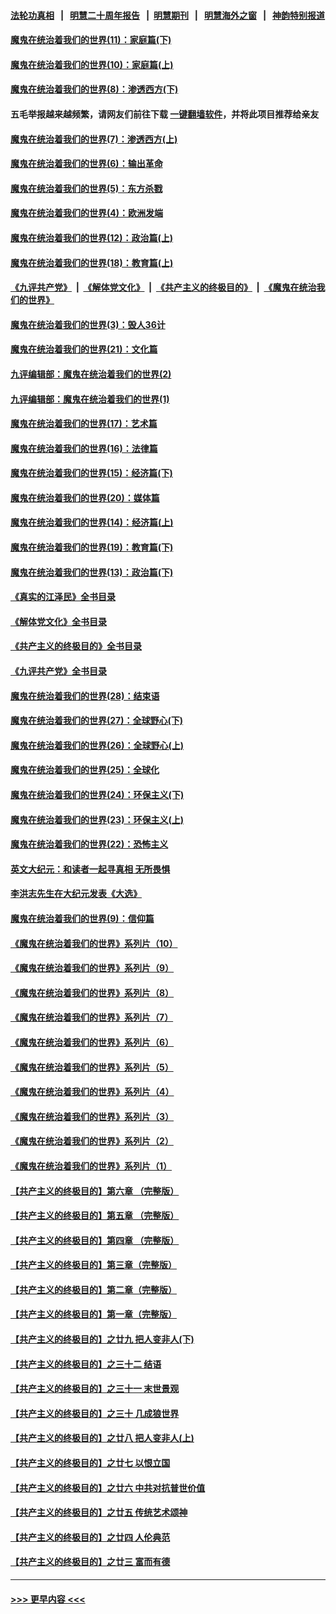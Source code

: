 #### [法轮功真相](https://github.com/gfw-breaker/truth/blob/master/README.md?t=0) &nbsp;&nbsp;|&nbsp;&nbsp; [明慧二十周年报告](https://github.com/gfw-breaker/mh-reports/blob/master/README.md?t=0) &nbsp;&nbsp;|&nbsp;&nbsp;[明慧期刊](https://github.com/gfw-breaker/mh-qikan) &nbsp;&nbsp;|&nbsp;&nbsp; [明慧海外之窗](https://github.com/gfw-breaker/mh-news/blob/master/README.md?t=0) &nbsp;&nbsp;|&nbsp;&nbsp; [神韵特别报道](https://github.com/gfw-breaker/mh-news/blob/master/shenyun.md?t=0)
#### [魔鬼在统治着我们的世界(11)：家庭篇(下)](../pages/nsc422/n10440961.md?t=01091243) 
#### [魔鬼在统治着我们的世界(10)：家庭篇(上)](../pages/nsc422/n10435448.md?t=01091243) 
#### [魔鬼在统治着我们的世界(8)：渗透西方(下)](../pages/nsc422/n10429603.md?t=01091243) 
#### 五毛举报越来越频繁，请网友们前往下载 [一键翻墙软件](https://github.com/gfw-breaker/ssr-accounts)，并将此项目推荐给亲友
#### [魔鬼在统治着我们的世界(7)：渗透西方(上)](../pages/nsc422/n10426013.md?t=01091243) 
#### [魔鬼在统治着我们的世界(6)：输出革命](../pages/nsc422/n10421536.md?t=01091243) 
#### [魔鬼在统治着我们的世界(5)：东方杀戮](../pages/nsc422/n10417707.md?t=01091243) 
#### [魔鬼在统治着我们的世界(4)：欧洲发端](../pages/nsc422/n10414890.md?t=01091243) 
#### [魔鬼在统治着我们的世界(12)：政治篇(上)](../pages/nsc422/n10444576.md?t=01091243) 
#### [魔鬼在统治着我们的世界(18)：教育篇(上)](../pages/nsc422/n10526970.md?t=01091243) 
#### [《九评共产党》](https://github.com/begood0513/9ping.md/blob/master/README.md) &nbsp;|&nbsp; [《解体党文化》](../../../../jtdwh.md/blob/master/README.md)  &nbsp;|&nbsp; [《共产主义的终极目的》](../../../../gczydzjmd.md/blob/master/README.md) &nbsp;|&nbsp; [《魔鬼在统治我们的世界》](../../../../mgztzwmdsj.md/blob/master/README.md) 
#### [魔鬼在统治着我们的世界(3)：毁人36计](../pages/nsc422/n10411583.md?t=01091243) 
#### [魔鬼在统治着我们的世界(21)：文化篇](../pages/nsc422/n10597706.md?t=01091243) 
#### [九评编辑部：魔鬼在统治着我们的世界(2)](../pages/nsc422/n10410036.md?t=01091243) 
#### [九评编辑部：魔鬼在统治着我们的世界(1)](../pages/nsc422/n10406825.md?t=01091243) 
#### [魔鬼在统治着我们的世界(17)：艺术篇](../pages/nsc422/n10499093.md?t=01091243) 
#### [魔鬼在统治着我们的世界(16)：法律篇](../pages/nsc422/n10485969.md?t=01091243) 
#### [魔鬼在统治着我们的世界(15)：经济篇(下)](../pages/nsc422/n10469975.md?t=01091243) 
#### [魔鬼在统治着我们的世界(20)：媒体篇](../pages/nsc422/n10586579.md?t=01091243) 
#### [魔鬼在统治着我们的世界(14)：经济篇(上)](../pages/nsc422/n10457370.md?t=01091243) 
#### [魔鬼在统治着我们的世界(19)：教育篇(下)](../pages/nsc422/n10564808.md?t=01091243) 
#### [魔鬼在统治着我们的世界(13)：政治篇(下)](../pages/nsc422/n10448270.md?t=01091243) 
#### [《真实的江泽民》全书目录](../pages/nsc422/n13721399.md?t=01091243) 
#### [《解体党文化》全书目录](../pages/nsc422/n13721157.md?t=01091243) 
#### [《共产主义的终极目的》全书目录](../pages/nsc422/n13721048.md?t=01091243) 
#### [《九评共产党》全书目录](../pages/nsc422/n13708085.md?t=01091243) 
#### [魔鬼在统治着我们的世界(28)：结束语](../pages/nsc422/n10936246.md?t=01091243) 
#### [魔鬼在统治着我们的世界(27)：全球野心(下)](../pages/nsc422/n10928319.md?t=01091243) 
#### [魔鬼在统治着我们的世界(26)：全球野心(上)](../pages/nsc422/n10900318.md?t=01091243) 
#### [魔鬼在统治着我们的世界(25)：全球化](../pages/nsc422/n10788205.md?t=01091243) 
#### [魔鬼在统治着我们的世界(24)：环保主义(下)](../pages/nsc422/n10695307.md?t=01091243) 
#### [魔鬼在统治着我们的世界(23)：环保主义(上)](../pages/nsc422/n10688613.md?t=01091243) 
#### [魔鬼在统治着我们的世界(22)：恐怖主义](../pages/nsc422/n10614727.md?t=01091243) 
#### [英文大纪元：和读者一起寻真相 无所畏惧](../pages/nsc422/n12542027.md?t=01091243) 
#### [李洪志先生在大纪元发表《大选》](../pages/nsc422/n12534746.md?t=01091243) 
#### [魔鬼在统治着我们的世界(9)：信仰篇](../pages/nsc422/n10432159.md?t=01091243) 
#### [《魔鬼在统治着我们的世界》系列片（10）](../pages/nsc422/n12292670.md?t=01091243) 
#### [《魔鬼在统治着我们的世界》系列片（9）](../pages/nsc422/n12290859.md?t=01091243) 
#### [《魔鬼在统治着我们的世界》系列片（8）](../pages/nsc422/n12287445.md?t=01091243) 
#### [《魔鬼在统治着我们的世界》系列片（7）](../pages/nsc422/n12283425.md?t=01091243) 
#### [《魔鬼在统治着我们的世界》系列片（6）](../pages/nsc422/n12282314.md?t=01091243) 
#### [《魔鬼在统治着我们的世界》系列片（5）](../pages/nsc422/n12281419.md?t=01091243) 
#### [《魔鬼在统治着我们的世界》系列片（4）](../pages/nsc422/n12274024.md?t=01091243) 
#### [《魔鬼在统治着我们的世界》系列片（3）](../pages/nsc422/n12271322.md?t=01091243) 
#### [《魔鬼在统治着我们的世界》系列片（2）](../pages/nsc422/n12269049.md?t=01091243) 
#### [《魔鬼在统治着我们的世界》系列片（1）](../pages/nsc422/n12267575.md?t=01091243) 
#### [【共产主义的终极目的】第六章 （完整版）](../pages/nsc422/n11428913.md?t=01091243) 
#### [【共产主义的终极目的】第五章 （完整版）](../pages/nsc422/n11428912.md?t=01091243) 
#### [【共产主义的终极目的】第四章 （完整版）](../pages/nsc422/n11428907.md?t=01091243) 
#### [【共产主义的终极目的】第三章（完整版）](../pages/nsc422/n11428848.md?t=01091243) 
#### [【共产主义的终极目的】第二章（完整版）](../pages/nsc422/n11428831.md?t=01091243) 
#### [【共产主义的终极目的】第一章（完整版）](../pages/nsc422/n11417651.md?t=01091243) 
#### [【共产主义的终极目的】之廿九 把人变非人(下)](../pages/nsc422/n11344140.md?t=01091243) 
#### [【共产主义的终极目的】之三十二 结语](../pages/nsc422/n11360535.md?t=01091243) 
#### [【共产主义的终极目的】之三十一 末世景观](../pages/nsc422/n11351129.md?t=01091243) 
#### [【共产主义的终极目的】之三十 几成狼世界](../pages/nsc422/n11348280.md?t=01091243) 
#### [【共产主义的终极目的】之廿八 把人变非人(上)](../pages/nsc422/n11340492.md?t=01091243) 
#### [【共产主义的终极目的】之廿七 以恨立国](../pages/nsc422/n11336944.md?t=01091243) 
#### [【共产主义的终极目的】之廿六 中共对抗普世价值](../pages/nsc422/n11324785.md?t=01091243) 
#### [【共产主义的终极目的】之廿五 传统艺术颂神](../pages/nsc422/n11296396.md?t=01091243) 
#### [【共产主义的终极目的】之廿四 人伦典范](../pages/nsc422/n11296397.md?t=01091243) 
#### [【共产主义的终极目的】之廿三 富而有德](../pages/nsc422/n11283598.md?t=01091243) 

----
#### [ >>> 更早内容 <<< ](../indexes/nsc422-earlier.md)
